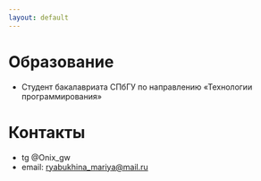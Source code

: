 ```yaml
---
layout: default
---
```

# Образование
- Студент бакалавриата СПбГУ по направлению «Технологии программирования»
# Контакты
- tg @Onix_gw
- email: <ryabukhina_mariya@mail.ru>
  
